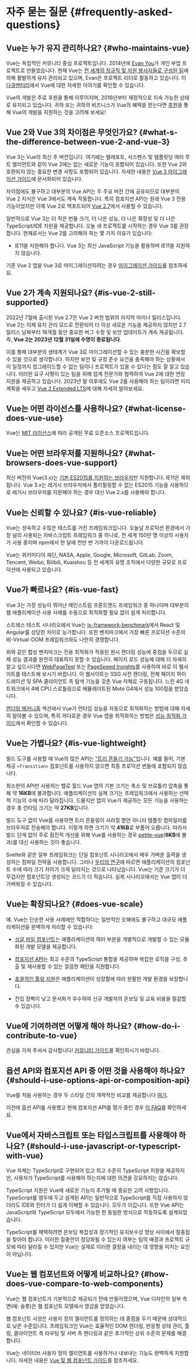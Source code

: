 # 자주 묻는 질문 {#frequently-asked-questions}

## Vue는 누가 유지 관리하나요? {#who-maintains-vue}

Vue는 독립적인 커뮤니티 중심 프로젝트입니다. 2014년에 [Evan You](https://twitter.com/youyuxi)가 개인 부업 프로젝트로 만들었습니다. 현재 Vue는 [전 세계의 정규직 및 자원 봉사자들로 구성된 팀](/about/team)에 의해 활발하게 유지 관리되고 있으며, Evan은 프로젝트 리더로 활동하고 있습니다. 이 [다큐멘터리](https://www.youtube.com/watch?v=OrxmtDw4pVI)에서 Vue에 대한 자세한 이야기를 확인할 수 있습니다.

Vue의 개발은 주로 후원을 통해 이루어지며, 2016년부터 재정적으로 지속 가능한 상태로 유지되고 있습니다. 귀하 또는 귀하의 비즈니스가 Vue의 혜택을 받는다면 [후원](/sponsor/)을 통해 Vue의 개발을 지원하는 것을 고려해 보세요!

## Vue 2와 Vue 3의 차이점은 무엇인가요? {#what-s-the-difference-between-vue-2-and-vue-3}

Vue 3는 Vue의 최신 주 버전입니다. 여기에는 텔레포트, 서스펜스 및 템플릿당 여러 루트 앨리먼트와 같이 Vue 2에는 없는 새로운 기능이 포함되어 있습니다. 또한 Vue 2와 호환되지 않는 중요한 변경 사항도 포함되어 있습니다. 자세한 내용은 [Vue 3 마이그레이션 가이드](https://v3-migration.vuejs.org/)에 문서화되어 있습니다.

차이점에도 불구하고 대부분의 Vue API는 두 주요 버전 간에 공유되므로 대부분의 Vue 2 지식은 Vue 3에서도 계속 작동합니다. 특히 컴포지션 API는 원래 Vue 3 전용 기능이었지만 이제 Vue 2로 백포트되어 [Vue 2.7](https://github.com/vuejs/vue/blob/main/CHANGELOG.md#270-2022-07-01)에서 사용할 수 있습니다.

일반적으로 Vue 3는 더 작은 번들 크기, 더 나은 성능, 더 나은 확장성 및 더 나은 TypeScript/IDE 지원을 제공합니다. 오늘 새 프로젝트를 시작하는 경우 Vue 3를 권장합니다. 현재로서는 Vue 2를 고려해야 하는 몇 가지 이유가 있습니다:

- IE11을 지원해야 합니다. Vue 3는 최신 JavaScript 기능을 활용하며 IE11을 지원하지 않습니다.

기존 Vue 2 앱을 Vue 3로 마이그레이션하려는 경우 [마이그레이션 가이드](https://v3-migration.vuejs.org/)를 참조하세요.

## Vue 2가 계속 지원되나요? {#is-vue-2-still-supported}

2022년 7월에 출시된 Vue 2.7은 Vue 2 버전 범위의 마지막 마이너 릴리스입니다. Vue 2는 이제 유지 관리 모드로 전환되어 더 이상 새로운 기능을 제공하지 않지만 2.7 릴리스 날짜부터 18개월 동안 중요한 버그 수정 및 보안 업데이트가 계속 제공됩니다. 즉, **Vue 2는 2023년 12월 31일에 수명이 종료됩니다**.

이를 통해 대부분의 생태계가 Vue 3로 마이그레이션할 수 있는 충분한 시간을 확보할 수 있을 것으로 생각합니다. 하지만 보안 및 규정 준수 요건을 충족해야 하는 상황에서 이 일정까지 업그레이드할 수 없는 팀이나 프로젝트가 있을 수 있다는 점도 잘 알고 있습니다. 이러한 요구 사항이 있는 팀을 위해 업계 전문가와 협력하여 Vue 2에 대한 연장 지원을 제공하고 있습니다. 2023년 말 이후에도 Vue 2를 사용해야 하는 팀이라면 미리 계획을 세우고 [Vue 2 Extended LTS](https://v2.vuejs.org/lts/)에 대해 자세히 알아보세요.

## Vue는 어떤 라이선스를 사용하나요? {#what-license-does-vue-use}

Vue는 [MIT 라이선스](https://opensource.org/licenses/MIT)에 따라 공개된 무료 오픈소스 프로젝트입니다.

## Vue는 어떤 브라우저를 지원하나요? {#what-browsers-does-vue-support}

최신 버전의 Vue(3.x)는 [기본 ES2015를 지원하는 브라우저](https://caniuse.com/es6)만 지원합니다. IE11은 제외됩니다. Vue 3.x는 레거시 브라우저에서 폴리필링할 수 없는 ES2015 기능을 사용하므로 레거시 브라우저를 지원해야 하는 경우 대신 Vue 2.x를 사용해야 합니다.

## Vue는 신뢰할 수 있나요? {#is-vue-reliable}

Vue는 성숙하고 수많은 테스트를 거친 프레임워크입니다. 오늘날 프로덕션 환경에서 가장 널리 사용되는 자바스크립트 프레임워크 중 하나로, 전 세계 150만 명 이상의 사용자가 사용 중이며 npm에서 한 달에 천만 번 가까이 다운로드됩니다.

Vue는 위키미디어 재단, NASA, Apple, Google, Microsoft, GitLab, Zoom, Tencent, Weibo, Bilibili, Kuaishou 등 전 세계의 유명 조직에서 다양한 규모로 프로덕션에 사용되고 있습니다.

## Vue가 빠르나요? {#is-vue-fast}

Vue 3는 가장 성능이 뛰어난 메인스트림 프론트엔드 프레임워크 중 하나이며 대부분의 웹 애플리케이션 사용 사례를 수동으로 최적화할 필요 없이 쉽게 처리합니다.

스트레스 테스트 시나리오에서 Vue는 [js-framework-benchmark](https://krausest.github.io/js-framework-benchmark/current.html)에서 React 및 Angular를 상당한 차이로 능가합니다. 또한 벤치마크에서 가장 빠른 프로덕션 수준의 비-Virtual-DOM 프레임워크와도 나란히 경쟁합니다.

위와 같은 합성 벤치마크는 전용 최적화가 적용된 원시 렌더링 성능에 중점을 두므로 실제 성능 결과를 완전히 대표하지 못할 수 있습니다. 페이지 로드 성능에 대해 더 자세히 알고 싶으시다면 [WebPageTest](https://www.webpagetest.org/lighthouse) 또는 [PageSpeed Insights](https://pagespeed.web.dev/)를 사용하여 바로 이 웹사이트를 테스트해 보시기 바랍니다. 이 웹사이트는 SSG 사전 렌더링, 전체 페이지 하이드레이션 및 SPA 클라이언트 측 탐색 기능을 갖춘 Vue 자체로 구동됩니다. 느린 4G 네트워크에서 4배 CPU 스로틀링으로 에뮬레이트된 Moto G4에서 성능 100점을 받았습니다.

[렌더링 메커니즘](/guide/extras/rendering-mechanism) 섹션에서 Vue가 런타임 성능을 자동으로 최적화하는 방법에 대해 자세히 알아볼 수 있으며, 특히 까다로운 경우 Vue 앱을 최적화하는 방법은 [성능 최적화 가이드](/guide/best-practices/performance)에서 확인할 수 있습니다.

## Vue는 가볍나요? {#is-vue-lightweight}

빌드 도구를 사용할 때 Vue의 많은 API는 ["트리 흔들기 가능"](https://developer.mozilla.org/en-US/docs/Glossary/Tree_shaking)입니다. 예를 들어, 기본 제공 `<Transition>` 컴포넌트를 사용하지 않으면 최종 프로덕션 번들에 포함되지 않습니다.

최소한의 API만 사용하는 헬로 월드 Vue 앱의 기본 크기는 축소 및 브로틀리 압축을 통해 약 **16KB**에 불과합니다. 애플리케이션의 실제 크기는 프레임워크에서 사용하는 선택적 기능의 수에 따라 달라집니다. 드물지만 앱이 Vue가 제공하는 모든 기능을 사용하는 경우 총 런타임 크기는 약 **27KB**입니다.

빌드 도구 없이 Vue를 사용하면 트리 흔들림이 사라질 뿐만 아니라 템플릿 컴파일러를 브라우저로 전송해야 합니다. 이렇게 하면 크기가 약 **41KB**로 부풀어 오릅니다. 따라서 빌드 단계 없이 주로 점진적 개선을 위해 Vue를 사용하는 경우 [petite-vue](https://github.com/vuejs/petite-vue)(**6KB**에 불과)를 대신 사용하는 것이 좋습니다.

Svelte와 같은 일부 프레임워크는 단일 컴포넌트 시나리오에서 매우 가벼운 출력을 생성하는 컴파일 전략을 사용합니다. 그러나 [우리의 연구](https://github.com/yyx990803/vue-svelte-size-analysis)에 따르면 애플리케이션의 컴포넌트 수에 따라 크기 차이가 크게 달라지는 것으로 나타났습니다. Vue는 기준 크기가 더 무겁지만 컴포넌트당 생성되는 코드가 더 적습니다. 실제 시나리오에서는 Vue 앱이 더 가벼워질 수 있습니다.


## Vue는 확장되나요? {#does-vue-scale}

예. Vue는 단순한 사용 사례에만 적합하다는 일반적인 오해에도 불구하고 대규모 애플리케이션을 완벽하게 처리할 수 있습니다:

- [싱글 파일 컴포넌트](/guide/scaling-up/sfc)는 애플리케이션의 여러 부분을 개별적으로 개발할 수 있는 모듈화된 개발 모델을 제공합니다.

- [컴포지션 API](/guide/reusability/composables)는 최고 수준의 TypeScript 통합을 제공하며 복잡한 로직을 구성, 추출 및 재사용할 수 있는 깔끔한 패턴을 지원합니다.

- [포괄적인 툴링 지원](/guide/scaling-up/tooling)은 애플리케이션이 성장함에 따라 원활한 개발 환경을 보장합니다.

- 진입 장벽이 낮고 문서화가 우수하여 신규 개발자의 온보딩 및 교육 비용을 절감할 수 있습니다.

## Vue에 기여하려면 어떻게 해야 하나요? {#how-do-i-contribute-to-vue}

관심을 가져 주셔서 감사합니다! [커뮤니티 가이드](/about/community-guide)를 확인하시기 바랍니다.

## 옵션 API와 컴포지션 API 중 어떤 것을 사용해야 하나요? {#should-i-use-options-api-or-composition-api}

Vue를 처음 사용하는 경우 두 스타일 간의 개략적인 비교를 제공합니다 [여기](/guide/introduction.html#which-to-chose).

이전에 옵션 API를 사용했고 현재 컴포지션 API를 평가 중인 경우 [이 FAQ](/guide/extras/composition-api-faq)를 확인하세요.

## Vue에서 자바스크립트 또는 타입스크립트를 사용해야 하나요? {#should-i-use-javascript-or-typescript-with-vue}

Vue 자체는 TypeScript로 구현되어 있고 최고 수준의 TypeScript 지원을 제공하지만, 사용자가 TypeScript를 사용해야 하는지에 대한 의견을 강요하지는 않습니다.

TypeScript 지원은 Vue에 새로운 기능이 추가될 때 중요한 고려 사항입니다. TypeScript를 염두에 두고 설계된 API는 일반적으로 TypeScript를 직접 사용하지 않더라도 IDE와 린터가 더 쉽게 이해할 수 있습니다. 모두가 이깁니다. 또한 Vue API는 JavaScript와 TypeScript 모두에서 가능한 한 동일한 방식으로 작동하도록 설계되었습니다.

TypeScript를 채택하려면 온보딩 복잡성과 장기적인 유지보수성 향상 사이에서 절충점을 찾아야 합니다. 이러한 절충안이 정당화될 수 있는지 여부는 팀의 배경과 프로젝트 규모에 따라 달라질 수 있지만 Vue는 실제로 이러한 결정을 내리는 데 영향을 미치는 요인이 아닙니다.

## Vue는 웹 컴포넌트와 어떻게 비교하나요? {#how-does-vue-compare-to-web-components}

Vue는 웹 컴포넌트가 기본적으로 제공되기 전에 만들어졌으며, Vue 디자인의 일부 측면(예: 슬롯)은 웹 컴포넌트 모델에서 영감을 얻었습니다.

웹 컴포넌트 사양은 사용자 정의 앨리먼트를 정의하는 데 중점을 두기 때문에 상대적으로 낮은 수준입니다. 프레임워크인 Vue는 효율적인 DOM 렌더링, 반응형 상태 관리, 툴링, 클라이언트 측 라우팅 및 서버 측 렌더링과 같은 추가적인 상위 수준의 문제를 해결합니다.

Vue는 네이티브 사용자 정의 앨리먼트를 사용하거나 내보내는 기능도 완벽하게 지원합니다. 자세한 내용은 [Vue 및 웹 컴포넌트 가이드](/guide/extras/web-components)를 참조하세요.


<!-- ## TODO How does Vue compare to React? -->

<!-- ## TODO How does Vue compare to Angular? -->
